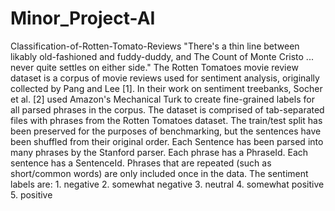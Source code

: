 # Minor_Project-AI
Classification-of-Rotten-Tomato-Reviews  "There's a thin line between likably old-fashioned and fuddy-duddy, and The Count of Monte Cristo ... never quite settles on either side."  The Rotten Tomatoes movie review dataset is a corpus of movie reviews used for sentiment analysis, originally collected by Pang and Lee [1]. In their work on sentiment treebanks, Socher et al. [2] used Amazon's Mechanical Turk to create fine-grained labels for all parsed phrases in the corpus. The dataset is comprised of tab-separated files with phrases from the Rotten Tomatoes dataset. The train/test split has been preserved for the purposes of benchmarking, but the sentences have been shuffled from their original order. Each Sentence has been parsed into many phrases by the Stanford parser. Each phrase has a PhraseId. Each sentence has a SentenceId. Phrases that are repeated (such as short/common words) are only included once in the data.  The sentiment labels are:  1. negative  2. somewhat negative  3. neutral  4. somewhat positive  5. positive
